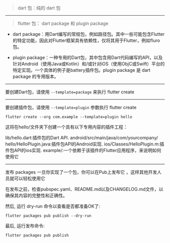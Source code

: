 > dart 包：纯的 dart 包

---

> flutter 包： dart package 和 plugin package
 * dart package：用Dart编写的常规包，例如路径包。其中一些可能包含Flutter的特定功能，因此对Flutter框架具有依赖性，仅将其用于Flutter，例如fluro包。

 * plugin package：一种专用的Dart包，其中包含用Dart代码编写的API，以及针对Android（使用Java或Kotlin）和/或针对iOS（使用ObjC或Swift）平台的特定实现。一个具体的例子是battery插件包。plugin package 是 dart package 的专用版本。

---

要创建Dart包，请使用 `--template=package` 来执行 flutter create

---

要创建插件包，请使用 `--template=plugin` 参数执行 flutter create

`flutter create --org com.example --template=plugin hello`

这将在hello/文件夹下创建一个具有以下专用内容的插件工程：

lib/hello.dart:插件包的Dart API.
android/src/main/java/com/yourcompany/​hello/HelloPlugin.java:插件包API的Android实现.
ios/Classes/HelloPlugin.m:插件包API的ios实现.
example/:一个依赖于该插件的Flutter应用程序，来说明如何使用它


---


发布 packages
一旦你实现了一个包，你可以在Pub上发布它 ，这样其他开发人员就可以轻松使用它

在发布之前，检查pubspec.yaml、README.md以及CHANGELOG.md文件，以确保其内容的完整性和正确性。

然后, 运行 dry-run 命令以查看是否都准备OK了:

`flutter packages pub publish --dry-run`

最后, 运行发布命令:

`flutter packages pub publish`
